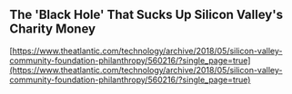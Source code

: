 ## The 'Black Hole' That Sucks Up Silicon Valley's Charity Money
  
  [https://www.theatlantic.com/technology/archive/2018/05/silicon-valley-community-foundation-philanthropy/560216/?single_page=true](https://www.theatlantic.com/technology/archive/2018/05/silicon-valley-community-foundation-philanthropy/560216/?single_page=true)